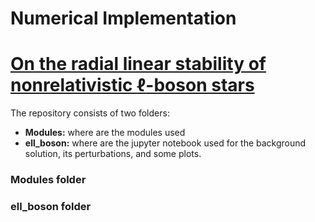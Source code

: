 # Numerical Implementation

# [On the radial linear stability of nonrelativistic $\ell$-boson stars](https:)

The repository consists of two folders: 

- **Modules:** where are the modules used 
- **ell_boson:** where are the jupyter notebook used for the background solution, its perturbations, and some plots.

### Modules folder


### ell_boson folder